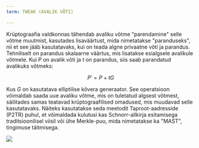 ```yaml
---
term: TWEAK (AVALIK VÕTI)

---
```

Krüptograafia valdkonnas tähendab avaliku võtme "parendamine" selle võtme muutmist, kasutades lisaväärtust, mida nimetatakse "paranduseks", nii et see jääb kasutatavaks, kui on teada algne privaatne võti ja parandus. Tehniliselt on parandus skalaarne väärtus, mis lisatakse esialgsele avalikule võtmele. Kui $P$ on avalik võti ja $t$ on parandus, siis saab parandatud avalikuks võtmeks:

$$
P' = P + tG
$$

Kus $G$ on kasutatava elliptilise kõvera generaator. See operatsioon võimaldab saada uue avaliku võtme, mis on tuletatud algsest võtmest, säilitades samas teatavad krüptograafilised omadused, mis muudavad selle kasutatavaks. Näiteks kasutatakse seda meetodit Taproot-aadresside (P2TR) puhul, et võimaldada kulutusi kas Schnorr-allkirja esitamisega traditsioonilisel viisil või ühe Merkle-puu, mida nimetatakse ka "MAST", tingimuse täitmisega.

![](../../dictionnaire/assets/26.webp)